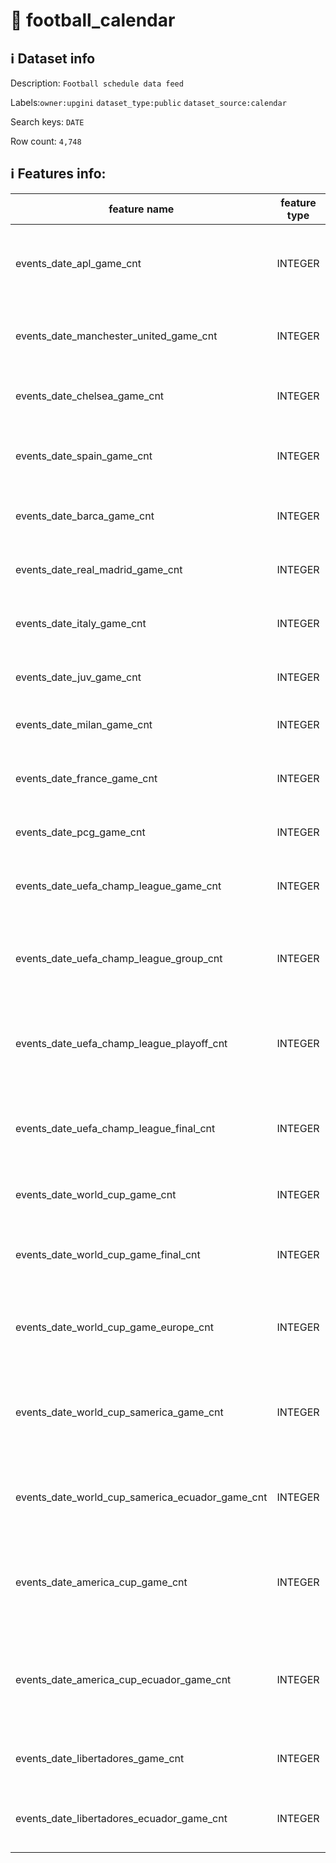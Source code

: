 # 📖 football_calendar 
## ℹ️ Dataset info 
Description: `Football schedule data feed  ` 

Labels:`owner:upgini`   `dataset_type:public`   `dataset_source:calendar`   

Search keys: `DATE` 

Row count: `4,748` 

## ℹ️ Features info:
|feature name|feature type|descrition|
|---|---|---|
|events_date_apl_game_cnt|INTEGER|Number of English Prime League games on this date|
|events_date_manchester_united_game_cnt|INTEGER|Number of Manchester United games on this date|
|events_date_chelsea_game_cnt|INTEGER|Number of Chelsea games on this date|
|events_date_spain_game_cnt|INTEGER|Number of Spain national team games on this date|
|events_date_barca_game_cnt|INTEGER|Number of Barcelona games on this date|
|events_date_real_madrid_game_cnt|INTEGER|Number of Real Madrid games on this date|
|events_date_italy_game_cnt|INTEGER|Number of Italy national team games on this date|
|events_date_juv_game_cnt|INTEGER|Number of Juventus games on this date|
|events_date_milan_game_cnt|INTEGER|Number of Milan games on this date|
|events_date_france_game_cnt|INTEGER|Number of France national team games on this date|
|events_date_pcg_game_cnt|INTEGER|Number of PSG games on this date|
|events_date_uefa_champ_league_game_cnt|INTEGER|Number of Champion League games on this date|
|events_date_uefa_champ_league_group_cnt|INTEGER|Number of group stage Champion League games on this date|
|events_date_uefa_champ_league_playoff_cnt|INTEGER|Number of playoff stage Champion League games on this date|
|events_date_uefa_champ_league_final_cnt|INTEGER|Number of final stage Champion League games on this date|
|events_date_world_cup_game_cnt|INTEGER|Number of World Cup games on this date|
|events_date_world_cup_game_final_cnt|INTEGER|Number of final stage World Cup games on this date|
|events_date_world_cup_game_europe_cnt|INTEGER|Number of UEFA National Teams games on this date|
|events_date_world_cup_samerica_game_cnt|INTEGER|Number of South America National Teams games on this date|
|events_date_world_cup_samerica_ecuador_game_cnt|INTEGER|Number of Ecuador National Team games on this date|
|events_date_america_cup_game_cnt|INTEGER|Number of America Cup National Teams games on this date|
|events_date_america_cup_ecuador_game_cnt|INTEGER|Number of Ecuador National Team games on Cup of America on this date|
|events_date_libertadores_game_cnt|INTEGER|Number of Libertadores games on this date|
|events_date_libertadores_ecuador_game_cnt|INTEGER|Number of Libertadores games in Ecuador on this date|
